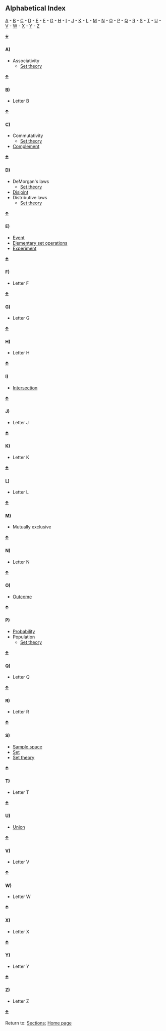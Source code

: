 ## Alphabetical Index

<a name="TOC"></a>
<a href="#LA">A</a>  -  <a href="#LB">B</a>  -  <a href="#LC">C</a>  -  <a href="#LD">D</a> -  <a href="#LE">E</a>  -  <a href="#LF">F</a>  -  <a href="#LG">G</a>  -  <a href="#LH">H</a>  -  <a href="#LI">I</a>  -  <a href="#LJ">J</a>  -  <a href="#LK">K</a>  -  <a href="#LL">L</a>  -  <a href="#LM">M</a>  -  <a href="#LN">N</a>  -  <a href="#LO">O</a>  -  <a href="#LP">P</a>  -  <a href="#LQ">Q</a>  -  <a href="#LR">R</a>  -  <a href="#LS">S</a>  -  <a href="#LT">T</a>  -  <a href="#LU">U</a>  -  <a href="#LV">V</a>  -  <a href="#LW">W</a>  -  <a href="#LX">X</a>  -  <a href="#LY">Y</a>   -  <a href="#LZ">Z</a>

<a href="#END">&#129147;</a>

<a name="LA"></a>
#### A)

* Associativity
  * <a href="https://rettopnivek.github.io/Tutorials_for_statistics/docs/C01_P001_Set_theory.html#S03_R01">Set theory</a>

<a href="#TOC">&#129145;</a>


<a name="LB"></a>
#### B)

* Letter B

<a href="#TOC">&#129145;</a>


<a name="LC"></a>
#### C)

* Commutativity
  * <a href="https://rettopnivek.github.io/Tutorials_for_statistics/docs/C01_P001_Set_theory.html#S03_R01">Set theory</a>
* <a href="https://rettopnivek.github.io/Tutorials_for_statistics/docs/C01_P001_Set_theory.html#S03">Complement</a>

<a href="#TOC">&#129145;</a>


<a name="LD"></a>
#### D)

* DeMorgan's laws
  * <a href="https://rettopnivek.github.io/Tutorials_for_statistics/docs/C01_P001_Set_theory.html#S03_R01">Set theory</a>
* <a href="https://rettopnivek.github.io/Tutorials_for_statistics/docs/C01_P001_Set_theory.html#S03">Disjoint</a>
* Distributive laws
  * <a href="https://rettopnivek.github.io/Tutorials_for_statistics/docs/C01_P001_Set_theory.html#S03_R01">Set theory</a>

<a href="#TOC">&#129145;</a>


<a name="LE"></a>
#### E)

* <a href="https://rettopnivek.github.io/Tutorials_for_statistics/docs/C01_P001_Set_theory.html#S01">Event</a>
* <a href="https://rettopnivek.github.io/Tutorials_for_statistics/docs/C01_P001_Set_theory.html#S03">Elementary set operations</a>
* <a href="https://rettopnivek.github.io/Tutorials_for_statistics/docs/C01_P001_Set_theory.html#S01">Experiment</a>

<a href="#TOC">&#129145;</a>


<a name="LF"></a>
#### F)

* Letter F

<a href="#TOC">&#129145;</a>


<a name="LG"></a>
#### G)

* Letter G

<a href="#TOC">&#129145;</a>


<a name="LH"></a>
#### H)

* Letter H

<a href="#TOC">&#129145;</a>


<a name="LI"></a>
#### I)

* <a href="https://rettopnivek.github.io/Tutorials_for_statistics/docs/C01_P001_Set_theory.html#S03">Intersection</a>

<a href="#TOC">&#129145;</a>


<a name="LJ"></a>
#### J)

* Letter J

<a href="#TOC">&#129145;</a>


<a name="LK"></a>
#### K)

* Letter K

<a href="#TOC">&#129145;</a>


<a name="LL"></a>
#### L)

* Letter L

<a href="#TOC">&#129145;</a>


<a name="LM"></a>
#### M)

* Mutually exclusive

<a href="#TOC">&#129145;</a>


<a name="LN"></a>
#### N)

* Letter N

<a href="#TOC">&#129145;</a>


<a name="LO"></a>
#### O)

* <a href="https://rettopnivek.github.io/Tutorials_for_statistics/docs/C01_P001_Set_theory.html#S01">Outcome</a>

<a href="#TOC">&#129145;</a>


<a name="LP"></a>
#### P)

* <a href="https://rettopnivek.github.io/Tutorials_for_statistics/docs/C01_P000_Probability.html">Probability</a>
* Population
  * <a href="https://rettopnivek.github.io/Tutorials_for_statistics/docs/C01_P001_Set_theory.html#S01">Set theory</a>

<a href="#TOC">&#129145;</a>


<a name="LQ"></a>
#### Q)

* Letter Q

<a href="#TOC">&#129145;</a>


<a name="LR"></a>
#### R)

* Letter R

<a href="#TOC">&#129145;</a>


<a name="LS"></a>
#### S)

* <a href="https://rettopnivek.github.io/Tutorials_for_statistics/docs/C01_P001_Set_theory.html#S01">Sample space</a>
* <a href="https://rettopnivek.github.io/Tutorials_for_statistics/docs/C01_P001_Set_theory.html#S02">Set</a>
* <a href="https://rettopnivek.github.io/Tutorials_for_statistics/docs/C01_P001_Set_theory.html">Set theory</a>

<a href="#TOC">&#129145;</a>


<a name="LT"></a>
#### T)

* Letter T

<a href="#TOC">&#129145;</a>


<a name="LU"></a>
#### U)

* <a href="https://rettopnivek.github.io/Tutorials_for_statistics/docs/C01_P001_Set_theory.html#S03">Union</a>

<a href="#TOC">&#129145;</a>


<a name="LV"></a>
#### V)

* Letter V

<a href="#TOC">&#129145;</a>


<a name="LW"></a>
#### W)

* Letter W

<a href="#TOC">&#129145;</a>


<a name="LX"></a>
#### X)

* Letter X

<a href="#TOC">&#129145;</a>


<a name="LY"></a>
#### Y)

* Letter Y

<a href="#TOC">&#129145;</a>


<a name="LZ"></a>
#### Z)

* Letter Z

<a href="#TOC">&#129145;</a>


<a name="END"></a>
Return to:
[Sections](C00_P002_Chapters.md);
[Home page](https://rettopnivek.github.io/Tutorials_for_statistics/)
